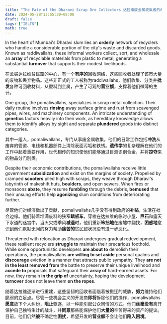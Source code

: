 ```yaml
---
title: "The Fate of the Dharavi Scrap Ore Collectors 达拉维废金属收集者的命运"
date: 2024-05-28T13:55:30+08:00
draft: false
tags: ["IELTS"]
math: true
---
```


In the heart of Mumbai's Dharavi slum lies an **orderly** network of recyclers who handle a considerable portion of the city's  waste and discarded goods. Known as raddiwallahs, these informal workers collect, sort, and wholesale an **array** of recyclable materials from plastic to metal, generating a substantial **turnover** that supports their modest livelihoods.

在孟买达拉维贫民窟的中心，有一个**有序的**回收网络，这些回收者处理了该市大量的废物和丢弃物品。这些非正式的工人被称为raddiwallahs，他们收集、分类并**批发**各种可回收材料，从塑料到金属，产生了可观的**营业额**，支撑着他们微薄的生计。

One group, the pomaliwallahs, specializes in scrap metal collection. Their daily routine involves **rinsing** away surface grime and rust from scavenged pipes, wires, and machinery components. An intricate understanding of **genetics** factors heavily into their work, as hereditary knowledge allows them to identify alloys by sight and separate **plundered** goods into distinct categories.

其中一组人，pomaliwallahs，专门从事废金属收集。他们的日常工作包括**冲洗**从废弃的管道、电线和机器部件上清除表面污垢和铁锈。**遗传学**的复杂理解在他们的工作中起着重要作用，世代相传的知识使他们能够通过目测识别合金，并将**掠夺**来的物品分门别类。

Despite their economic contributions, the pomaliwallahs receive little government **subsidization** and exist on the margins of society. Propelled by cramped **scooters** piled high with scraps, they weave through Dharavi's labyrinth of makeshift huts, **boulders**, and open sewers. When fires or monsoons **abate**, they resume **fumbling** through the debris, **bemused** that their unsung efforts help **agonizing** slum conditions from deteriorating further.

尽管他们对经济做出了贡献，pomaliwallahs几乎没有得到政府的**补贴**，生活在社会边缘。他们骑着堆满废料的狭窄**踏板车**，穿梭在达拉维的临时小屋、**巨石**和露天下水道的迷宫中。当火灾或季风**减退**时，他们重新**笨拙地**在废墟中翻找，**困惑地**意识到他们默默无闻的努力帮助**痛苦的**贫民窟状况没有进一步恶化。

Threatened with relocation as Dharavi undergoes gradual redevelopment, these resilient recyclers **struggle to** maintain their precarious foothold. While some opportunistic developers **are about to** demolish their operations, the pomaliwallahs **are willing to set aside** personal qualms and **discourage** eviction in a manner that attracts public sympathy. They **are not in the least removed from** the battle to preserve their unique livelihood and **accede to** proposals that safeguard their **array of** hard-earned assets. For now, they remain **in the grip of** uncertainty, hoping the development **turnover** does not leave them **on the ropes**.

随着达拉维逐渐进行重建，这些坚韧的回收者面临着被搬迁的威胁，**努力**维持他们脆弱的立足点。尽管一些机会主义的开发商**即将**拆除他们的操作，pomaliwallahs**愿意**放下个人纠纷，**阻止**驱逐，以一种能引起公众同情的方式。他们**丝毫没有**离开保护自己独特生计的战斗，并**同意**那些能保护他们**大量的**辛苦得来的资产的提议。目前，他们仍然**被**不确定性**困扰**，希望开发的**营业额**不会让他们**陷入困境**。
